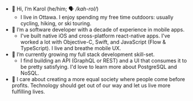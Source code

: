 - 👋 Hi, I’m Karol (he/him; 🗣 _/kah-rol/_)
  - I live in Ottawa. I enjoy spending my free time outdoors: usually cycling, hiking, or ski touring.
- 👀 I’m a software developer with a decade of experience in mobile apps.
  - I've built native iOS and cross-platform react-native apps. I've worked a lot with Objective-C, Swift, and JavaScript (Flow & TypeScript). I live and breathe mobile UX.
- 🌱 I’m currently growing my full stack development skill-set.
  - I find building an API (GraphQL or REST) and a UI that consumes it to be pretty satisfying. I'd love to learn more about PostgreSQL and NoSQL.
- 💞️ I care about creating a more equal society where people come before profits. Technology should get out of our way and let us live more fulfilling lives.
